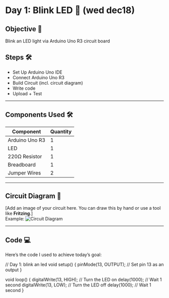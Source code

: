 # Day 1: Blink LED 🚀 (wed dec18)

## Objective 🎯 
Blink an LED light via Arduino Uno R3 circuit board

## Steps 🛠️
- Set Up Arduino Uno IDE
- Connect Arduino Uno R3
- Build Circuit (incl. circuit diagram)
- Write code
- Upload + Test

---

## Components Used 🛠️
| **Component**        | **Quantity** |
|-----------------------|--------------|
| Arduino Uno R3        | 1            |
| LED                   | 1            |
| 220Ω Resistor         | 1            |
| Breadboard            | 1            |
| Jumper Wires          | 2     |

---

## Circuit Diagram 🔧
[Add an image of your circuit here. You can draw this by hand or use a tool like **Fritzing**.]  
Example:
![Circuit Diagram](Images/circuit_diagram.png)

---

## Code 💻
Here’s the code I used to achieve today’s goal:

// Day 1: blink an led 
void setup() {
  pinMode(13, OUTPUT); // Set pin 13 as an output
}

void loop() {
  digitalWrite(13, HIGH); // Turn the LED on
  delay(1000);          // Wait 1 second
  digitalWrite(13, LOW); // Turn the LED off 
  delay(1000);   // Wait 1 second
}
